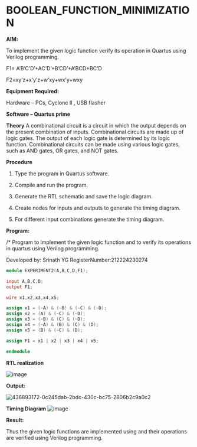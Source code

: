 # BOOLEAN_FUNCTION_MINIMIZATION

**AIM:**

To implement the given logic function verify its operation in Quartus using Verilog programming.

F1= A’B’C’D’+AC’D’+B’CD’+A’BCD+BC’D 

F2=xy’z+x’y’z+w’xy+wx’y+wxy

**Equipment Required:**

Hardware – PCs, Cyclone II , USB flasher

**Software – Quartus prime**

**Theory**
A combinational circuit is a circuit in which the output depends on the present combination of inputs. Combinational circuits are made up of logic gates. The output of each logic gate is determined by its logic function. Combinational circuits can be made using various logic gates, such as AND gates, OR gates, and NOT gates.


**Procedure**

1.	Type the program in Quartus software.

2.	Compile and run the program.

3.	Generate the RTL schematic and save the logic diagram.

4.	Create nodes for inputs and outputs to generate the timing diagram.

5.	For different input combinations generate the timing diagram.


**Program:**

/* Program to implement the given logic function and to verify its operations in quartus using Verilog programming. 

Developed by: Srinath YG
RegisterNumber:212224230274

```verilog
module EXPERIMENT2(A,B,C,D,F1);

input A,B,C,D;
output F1;

wire x1,x2,x3,x4,x5;

assign x1 = (~A) & (~B) & (~C) & (~D);
assign x2 = (A) & (~C) & (~D);
assign x3 = (~B) & (C) & (~D);
assign x4 = (~A) & (B) & (C) & (D);
assign x5 = (B) & (~C) & (D);

assign F1 = x1 | x2 | x3 | x4 | x5;

endmodule
```

**RTL realization**

![image](https://github.com/user-attachments/assets/28312a06-5594-4fb1-8769-89c0abb8b6fc)



**Output:**


![436893172-0c245dab-2bdc-430c-bc75-2806b2c9a0c2](https://github.com/user-attachments/assets/a8a0682d-8e0d-488f-a4c9-151a699b3640)

**Timing Diagram**
![image](https://github.com/user-attachments/assets/4ef7c18c-d820-419b-9903-f2f740ee818b)





**Result:**

Thus the given logic functions are implemented using and their operations are verified using Verilog programming.


